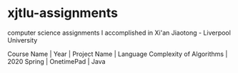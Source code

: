 # xjtlu-assignments
computer science assignments I accomplished in Xi'an Jiaotong - Liverpool University

Course Name | Year | Project Name | Language 
Complexity of Algorithms | 2020 Spring | OnetimePad | Java 
